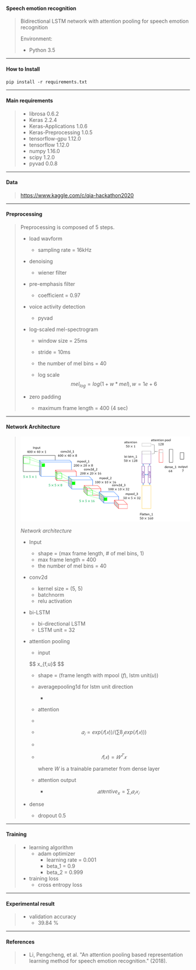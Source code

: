 #### Speech emotion recognition

> Bidirectional LSTM network with attention pooling for speech emotion recognition
>
> Environment:
>
> * Python 3.5

***

#### How to Install

```(bash)
pip install -r requirements.txt
```

***

#### Main requirements

> * librosa 0.6.2
> * Keras 2.2.4
> * Keras-Applications 1.0.6
> * Keras-Preprocessing 1.0.5
> * tensorflow-gpu 1.12.0
> * tensorflow 1.12.0
> * numpy 1.16.0
> * scipy 1.2.0
> * pyvad 0.0.8

------

#### Data

> https://www.kaggle.com/c/qia-hackathon2020

------

#### Preprocessing

> Preprocessing is composed of 5 steps.
>
> * load wavform
>
>   * sampling rate = 16kHz
>
> * denoising
>
>   * wiener filter
>
> * pre-emphasis filter
>
>   * coefficient = 0.97
>
> * voice activity detection 
>
>   * pyvad
>
> * log-scaled mel-spectrogram
>
>   * window size = 25ms
>
>   * stride = 10ms
>
>   * the number of mel bins = 40
>
>   * log scale
>     $$
>     mel_{log} = log(1 + w * mel), w = 1e+6
>     $$
>
> * zero padding
>
>   * maximum frame length = 400 (4 sec)

------

#### Network Architecture

> ![](.\img\network_architecture.png)
>
> *Network architecture*
>
> * Input
>
>   * shape = (max frame length, # of mel bins, 1)
>   * max frame length = 400
>   * the number of mel bins  = 40
>
> * conv2d
>
>   * kernel size = (5, 5)
>   * batchnorm
>   * relu activation
>
> * bi-LSTM
>
>   * bi-directional LSTM
>   * LSTM unit = 32
>
> * attention pooling
>
>   * input 
>
>
>   $$
>   x_{f,u}$
>   $$
>
>
>     * shape = (frame length with mpool (*f*), lstm unit(*u*))
>
>
>   * averagepooling1d for lstm unit direction
>
>     * 
>
>   * attention
>
>   * 
>
>     * $$
>       𝛼_𝑖=exp⁡(𝑓(𝑥)) / (∑8_𝑗exp⁡(𝑓(𝑥)) )
>       $$
>
>   * 
>
>     * $$
>       𝑓(𝑥)=𝑊^𝑇 𝑥
>       $$
>
>       where *W* is a trainable parameter from dense layer
>
>   * attention output
>
>     * $$
>       𝑎𝑡𝑡entive_x= ∑_𝑖𝛼_𝑖  𝑥_𝑖
>       $$
>
>       
>
> * dense
>   
>   * dropout 0.5

***

#### Training 

> * learning algorithm
>   * adam optimizer
>     * learning rate = 0.001
>     * beta_1 = 0.9
>     * beta_2 = 0.999
> * training loss
>   * cross entropy loss

***

#### Experimental result

> * validation accuracy
>   * 39.84 %

***

#### References

> * Li, Pengcheng, et al. "An attention pooling based representation learning method for speech emotion recognition." (2018).
